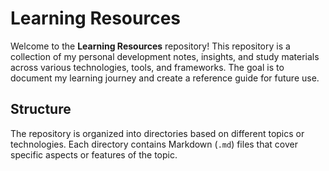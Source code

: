 # Learning Resources

Welcome to the **Learning Resources** repository! This repository is a collection of my personal development notes, insights, and study materials across various technologies, tools, and frameworks. The goal is to document my learning journey and create a reference guide for future use.

## Structure

The repository is organized into directories based on different topics or technologies. Each directory contains Markdown (`.md`) files that cover specific aspects or features of the topic.

